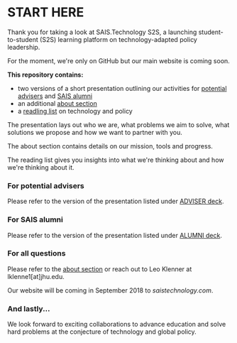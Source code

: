 # START HERE

Thank you for taking a look at SAIS.Technology S2S, a launching student-to-student (S2S) learning platform on technology-adapted policy leadership. 

For the moment, we're only on GitHub but our main website is coming soon.

**This repository contains:**
* two versions of a short presentation outlining our activities for [potential advisers](https://github.com/LeoQK/SAIS-Technology-S2S/blob/master/ADVISER%20deck.pdf) and [SAIS alumni](https://github.com/LeoQK/SAIS-Technology-S2S/blob/master/ALUMNI%20deck.pdf)
* an additional [about section](https://github.com/LeoQK/SAIS-Technology-S2S/blob/master/About.md)
* a [readling list](https://github.com/LeoQK/SAIS-Technology-S2S/blob/master/Reading%20list.md) on technology and policy

The presentation lays out who we are, what problems we aim to solve, what solutions we propose and how we want to partner with you. 

The about section contains details on our mission, tools and progress.

The reading list gives you insights into what we're thinking about and how we're thinking about it.

### For potential advisers

Please refer to the version of the presentation listed under [ADVISER deck](https://github.com/LeoQK/SAIS-Technology-S2S/blob/master/ADVISER%20deck.pdf).

### For SAIS alumni

Please refer to the version of the presentation listed under [ALUMNI deck](https://github.com/LeoQK/SAIS-Technology-S2S/blob/master/ALUMNI%20deck.pdf).

### For all questions

Please refer to the [about section](https://github.com/LeoQK/SAIS-Technology-S2S/blob/master/About.md) or reach out to Leo Klenner at lklenne1[at]jhu.edu.

Our website will be coming in September 2018 to *saistechnology.com*.

### And lastly...
We look forward to exciting collaborations to advance education and solve hard problems at the conjecture of technology and global policy.
